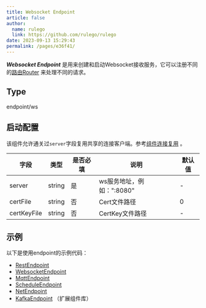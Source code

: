 ```yaml
---
title: Websocket Endpoint
article: false
author: 
  name: rulego
  link: https://github.com/rulego/rulego
date: 2023-09-13 15:29:43
permalink: /pages/e36f41/
---
```


***Websocket Endpoint*** 是用来创建和启动Websocket接收服务，它可以注册不同的[路由Router](/pages/45008b/) 来处理不同的请求。   

## Type

endpoint/ws

## 启动配置
该组件允许通关过`server`字段复用共享的连接客户端。参考[组件连接复用](/pages/baa05d/) 。

| 字段          | 类型     | 是否必填 | 说明                | 默认值 |
|-------------|--------|------|-------------------|-----|
| server      | string | 是    | ws服务地址，例如：":8080" | -   |
| certFile    | string | 否    | Cert文件路径          | 0   |
| certKeyFile | string | 否    | CertKey文件路径       | -   |

## 示例

以下是使用endpoint的示例代码：
- [RestEndpoint](https://github.com/rulego/rulego/tree/main/examples/http_endpoint/http_endpoint.go)
- [WebsocketEndpoint](https://github.com/rulego/rulego/tree/main/endpoint/websocket/websocket_test.go)
- [MqttEndpoint](https://github.com/rulego/rulego/tree/main/endpoint/mqtt/mqtt_test.go)
- [ScheduleEndpoint](https://github.com/rulego/rulego/tree/main/endpoint/schedule/schedule_test.go)
- [NetEndpoint](https://github.com/rulego/rulego/tree/main/endpoint/net/net_test.go)
- [KafkaEndpoint](https://github.com/rulego/rulego-components/blob/main/endpoint/kafka/kafka_test.go) （扩展组件库）